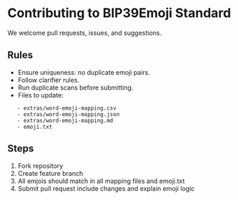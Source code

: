 # Contributing to BIP39Emoji Standard

We welcome pull requests, issues, and suggestions.

## Rules
- Ensure uniqueness: no duplicate emoji pairs.
- Follow clarifier rules.
- Run duplicate scans before submitting.
- Files to update:
```
   - extras/word-emoji-mapping.csv
   - extras/word-emoji-mapping.json
   - extras/word-emoji-mapping.md
   - emoji.txt
```

## Steps
1. Fork repository
2. Create feature branch 
3. All emjois should match in all mapping files and emoji.txt
4. Submit pull request include changes and explain emoji logic
